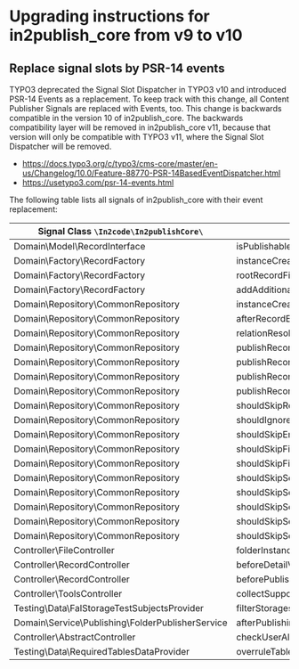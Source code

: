 # Upgrading instructions for in2publish_core from v9 to v10

## Replace signal slots by PSR-14 events

TYPO3 deprecated the Signal Slot Dispatcher in TYPO3 v10 and introduced PSR-14 Events as a replacement. To keep track
with this change, all Content Publisher Signals are replaced with Events, too. This change is backwards compatible in
the version 10 of in2publish_core. The backwards compatibility layer will be removed in in2publish_core v11, because
that version will only be compatible with TYPO3 v11, where the Signal Slot Dispatcher will be removed.

* https://docs.typo3.org/c/typo3/cms-core/master/en-us/Changelog/10.0/Feature-88770-PSR-14BasedEventDispatcher.html
* https://usetypo3.com/psr-14-events.html

The following table lists all signals of in2publish_core with their event replacement:

| Signal Class `\In2code\In2publishCore\`          | Signal Name                                            | Event
|--------------------------------------------------| -------------------------------------------------------|---
| Domain\Model\RecordInterface                     | isPublishable                                          | [VoteIfRecordIsPublishable](../Events/VoteIfRecordIsPublishable.md)
| Domain\Factory\RecordFactory                     | instanceCreated (RecordFactory)                        | [RecordInstanceWasInstantiated](../Events/RecordInstanceWasInstantiated.md)
| Domain\Factory\RecordFactory                     | rootRecordFinished                                     | [RootRecordCreationWasFinished](../Events/RootRecordCreationWasFinished.md)
| Domain\Factory\RecordFactory                     | addAdditionalRelatedRecords                            | [AllRelatedRecordsWereAddedToOneRecord](../Events/AllRelatedRecordsWereAddedToOneRecord.md)
| Domain\Repository\CommonRepository               | instanceCreated (CommonRepository)                     | [CommonRepositoryWasInstantiated](../Events/CommonRepositoryWasInstantiated.md)
| Domain\Repository\CommonRepository               | afterRecordEnrichment (deprecated!)                    | [RecordWasEnriched](../Events/RecordWasEnriched.md)
| Domain\Repository\CommonRepository               | relationResolverRTE                                    | [RelatedRecordsByRteWereFetched](../Events/RelatedRecordsByRteWereFetched.md)
| Domain\Repository\CommonRepository               | publishRecordRecursiveBegin                            | [RecursiveRecordPublishingBegan](../Events/RecursiveRecordPublishingBegan.md)
| Domain\Repository\CommonRepository               | publishRecordRecursiveEnd                              | [RecursiveRecordPublishingEnded](../Events/RecursiveRecordPublishingEnded.md)
| Domain\Repository\CommonRepository               | publishRecordRecursiveBeforePublishing                 | [PublishingOfOneRecordBegan](../Events/PublishingOfOneRecordBegan.md)
| Domain\Repository\CommonRepository               | publishRecordRecursiveAfterPublishing                  | [PublishingOfOneRecordEnded](../Events/PublishingOfOneRecordEnded.md)
| Domain\Repository\CommonRepository               | shouldSkipRecord                                       | [VoteIfRecordShouldBeSkipped](../Events/VoteIfRecordShouldBeSkipped.md)
| Domain\Repository\CommonRepository               | shouldIgnoreRecord                                     | [VoteIfRecordShouldBeIgnored](../Events/VoteIfRecordShouldBeIgnored.md)
| Domain\Repository\CommonRepository               | shouldSkipEnrichingPageRecord                          | [VoteIfPageRecordEnrichingShouldBeSkipped](../Events/VoteIfPageRecordEnrichingShouldBeSkipped.md)
| Domain\Repository\CommonRepository               | shouldSkipFindByIdentifier                             | [VoteIfFindingByIdentifierShouldBeSkipped](../Events/VoteIfFindingByIdentifierShouldBeSkipped.md)
| Domain\Repository\CommonRepository               | shouldSkipFindByProperty                               | [VoteIfFindingByPropertyShouldBeSkipped](../Events/VoteIfFindingByPropertyShouldBeSkipped.md)
| Domain\Repository\CommonRepository               | shouldSkipSearchingForRelatedRecordByTable             | [VoteIfSearchingForRelatedRecordsByTableShouldBeSkipped](../Events/VoteIfSearchingForRelatedRecordsByTableShouldBeSkipped.md)
| Domain\Repository\CommonRepository               | shouldSkipSearchingForRelatedRecords                   | [VoteIfSearchingForRelatedRecordsShouldBeSkipped](../Events/VoteIfSearchingForRelatedRecordsShouldBeSkipped.md)
| Domain\Repository\CommonRepository               | shouldSkipSearchingForRelatedRecordsByFlexForm         | [VoteIfSearchingForRelatedRecordsByFlexFormShouldBeSkipped](../Events/VoteIfSearchingForRelatedRecordsByFlexFormShouldBeSkipped.md)
| Domain\Repository\CommonRepository               | shouldSkipSearchingForRelatedRecordsByFlexFormProperty | [VoteIfSearchingForRelatedRecordsByFlexFormPropertyShouldBeSkipped](../Events/VoteIfSearchingForRelatedRecordsByFlexFormPropertyShouldBeSkipped.md)
| Domain\Repository\CommonRepository               | shouldSkipSearchingForRelatedRecordsByProperty         | [VoteIfSearchingForRelatedRecordsByPropertyShouldBeSkipped](../Events/VoteIfSearchingForRelatedRecordsByPropertyShouldBeSkipped.md)
| Controller\FileController                        | folderInstanceCreated                                  | [FolderInstanceWasCreated](../Events/FolderInstanceWasCreated.md)
| Controller\RecordController                      | beforeDetailViewRender                                 | [RecordWasCreatedForDetailAction](../Events/RecordWasCreatedForDetailAction.md)
| Controller\RecordController                      | beforePublishing                                       | [RecordWasSelectedForPublishing](../Events/RecordWasSelectedForPublishing.md)
| Controller\ToolsController                       | collectSupportPlaces                                   | [CreatedDefaultHelpLabels](../Events/CreatedDefaultHelpLabels.md)
| Testing\Data\FalStorageTestSubjectsProvider      | filterStorages                                         | [StoragesForTestingWereFetched](../Events/StoragesForTestingWereFetched.md)
| Domain\Service\Publishing\FolderPublisherService | afterPublishingFolder                                  | [FolderWasPublished](../Events/FolderWasPublished.md)
| Controller\AbstractController                    | checkUserAllowedToPublish                              | [VoteIfUserIsAllowedToPublish](../Events/VoteIfUserIsAllowedToPublish.md)
| Testing\Data\RequiredTablesDataProvider          | overruleTables                                         | [RequiredTablesWereIdentified](../Events/RequiredTablesWereIdentified.md)
